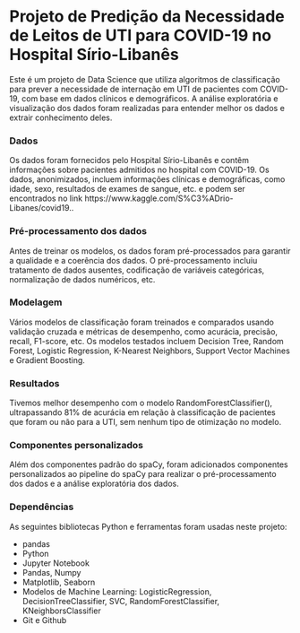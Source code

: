 <h1>Projeto de Predição da Necessidade de Leitos de UTI para COVID-19 no Hospital Sírio-Libanês</h1>
Este é um projeto de Data Science que utiliza algoritmos de classificação para prever a necessidade de internação em UTI de pacientes com COVID-19, com base em dados clínicos e demográficos. A análise exploratória e visualização dos dados foram realizadas para entender melhor os dados e extrair conhecimento deles.

<h3>Dados</h3>
Os dados foram fornecidos pelo Hospital Sírio-Libanês e contêm informações sobre pacientes admitidos no hospital com COVID-19. Os dados, anonimizados, incluem informações clínicas e demográficas, como idade, sexo, resultados de exames de sangue, etc. e podem ser encontrados no link https://www.kaggle.com/S%C3%ADrio-Libanes/covid19..

<h3>Pré-processamento dos dados</h3>
Antes de treinar os modelos, os dados foram pré-processados para garantir a qualidade e a coerência dos dados. O pré-processamento incluiu tratamento de dados ausentes, codificação de variáveis categóricas, normalização de dados numéricos, etc.

<h3>Modelagem</h3>
Vários modelos de classificação foram treinados e comparados usando validação cruzada e métricas de desempenho, como acurácia, precisão, recall, F1-score, etc. Os modelos testados incluem Decision Tree, Random Forest, Logistic Regression, K-Nearest Neighbors, Support Vector Machines e Gradient Boosting.

<h3>Resultados</h3>
Tivemos melhor desempenho com o modelo RandomForestClassifier(), ultrapassando 81% de acurácia em relação à classificação de pacientes que foram ou não para a UTI, sem nenhum tipo de otimização no modelo.

<h3>Componentes personalizados</h3>
Além dos componentes padrão do spaCy, foram adicionados componentes personalizados ao pipeline do spaCy para realizar o pré-processamento dos dados e a análise exploratória dos dados.

<h3>Dependências</h3>
As seguintes bibliotecas Python e ferramentas foram usadas neste projeto:

<ul>
  <li>pandas</li>
  <li>Python</li>
  <li>Jupyter Notebook</li>
  <li>Pandas, Numpy</li>
  <li>Matplotlib, Seaborn</li>
  <li>Modelos de Machine Learning: LogisticRegression, DecisionTreeClassifier, SVC, RandomForestClassifier, KNeighborsClassifier</li>
  <li>Git e Github</li>
</ul>
